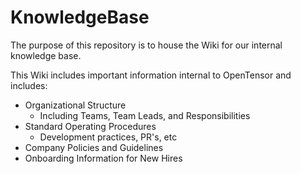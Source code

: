 # KnowledgeBase


The purpose of this repository is to house the Wiki for our internal knowledge base.

This Wiki includes important information internal to OpenTensor and includes:
* Organizational Structure
  * Including Teams, Team Leads, and Responsibilities
* Standard Operating Procedures
  * Development practices, PR's, etc
* Company Policies and Guidelines
* Onboarding Information for New Hires  
